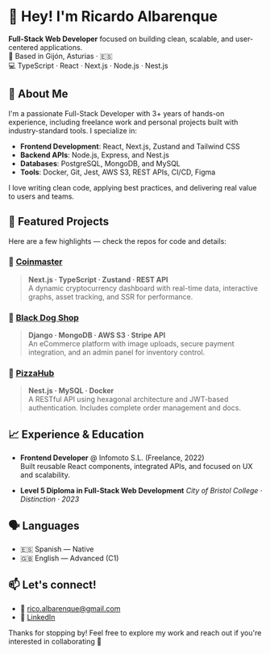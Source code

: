 # 👋 Hey! I'm Ricardo Albarenque

**Full-Stack Web Developer** focused on building clean, scalable, and user-centered applications.  
📍 Based in Gijón, Asturias · 🇪🇸  
💻 TypeScript · React · Next.js · Node.js · Nest.js


## 🧠 About Me

I'm a passionate Full-Stack Developer with 3+ years of hands-on experience, including freelance work and personal projects built with industry-standard tools. I specialize in:

- **Frontend Development**: React, Next.js, Zustand and Tailwind CSS
- **Backend APIs**: Node.js, Express, and Nest.js
- **Databases**: PostgreSQL, MongoDB, and MySQL
- **Tools**: Docker, Git, Jest, AWS S3, REST APIs, CI/CD, Figma

I love writing clean code, applying best practices, and delivering real value to users and teams.


## 🚀 Featured Projects

Here are a few highlights — check the repos for code and details:

### 🔹 [Coinmaster](https://github.com/ricocatford/coinmaster)
> **Next.js · TypeScript · Zustand · REST API**  
A dynamic cryptocurrency dashboard with real-time data, interactive graphs, asset tracking, and SSR for performance.

### 🔹 [Black Dog Shop](https://github.com/ricocatford/black-dog-shop)
> **Django · MongoDB · AWS S3 · Stripe API**  
An eCommerce platform with image uploads, secure payment integration, and an admin panel for inventory control.

### 🔹 [PizzaHub](https://github.com/ricocatford/shop-backend)
> **Nest.js · MySQL · Docker**  
A RESTful API using hexagonal architecture and JWT-based authentication. Includes complete order management and docs.


## 📈 Experience & Education

- **Frontend Developer** @ Infomoto S.L. (Freelance, 2022)  
  Built reusable React components, integrated APIs, and focused on UX and scalability.

- **Level 5 Diploma in Full-Stack Web Development**
  *City of Bristol College · Distinction · 2023*


## 🗣️ Languages

- 🇪🇸 Spanish — Native
- 🇬🇧 English — Advanced (C1)


## 📫 Let's connect!

- 📧 rico.albarenque@gmail.com
- 🔗 [LinkedIn](https://linkedin.com/in/ricardo-albarenque)

Thanks for stopping by! Feel free to explore my work and reach out if you're interested in collaborating 🚀
